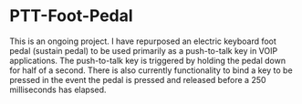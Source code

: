 # PTT-Foot-Pedal
This is an ongoing project. I have repurposed an electric keyboard foot pedal (sustain pedal) to be used primarily as a push-to-talk key in VOIP applications. The push-to-talk key is triggered by holding the pedal down for half of a second. There is also currently functionality to bind a key to be pressed in the event the pedal is pressed and released before a 250 milliseconds has elapsed.
